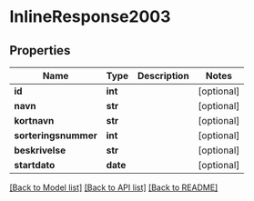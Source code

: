 # InlineResponse2003

## Properties
Name | Type | Description | Notes
------------ | ------------- | ------------- | -------------
**id** | **int** |  | [optional] 
**navn** | **str** |  | [optional] 
**kortnavn** | **str** |  | [optional] 
**sorteringsnummer** | **int** |  | [optional] 
**beskrivelse** | **str** |  | [optional] 
**startdato** | **date** |  | [optional] 

[[Back to Model list]](../README.md#documentation-for-models) [[Back to API list]](../README.md#documentation-for-api-endpoints) [[Back to README]](../README.md)

